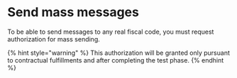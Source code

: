 # Send mass messages

To be able to send messages to any real fiscal code, you must request authorization for mass sending.

{% hint style="warning" %} This authorization will be granted only pursuant to contractual fulfillments and after completing the test phase. {% endhint %}